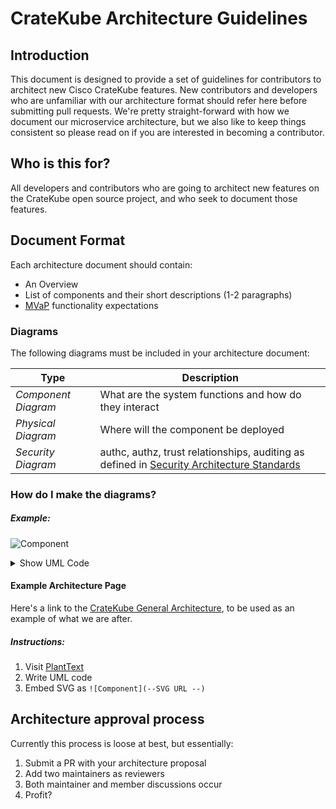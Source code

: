# CrateKube Architecture Guidelines


## Introduction
This document is designed to provide a set of guidelines for contributors to architect new Cisco CrateKube features.  New 
contributors and developers who are unfamiliar with our architecture format should refer here before submitting pull requests.
We're pretty straight-forward with how we document our microservice architecture, but we also like to keep things consistent so 
please read on if you are interested in becoming a contributor.

## Who is this for?
All developers and contributors who are going to architect new features on the CrateKube open source project, and who seek to document 
those features.

## Document Format
Each architecture document should contain:

- An Overview
- List of components and their short descriptions (1-2 paragraphs)
- [MVaP](https://www.toptal.com/designers/product-design/minimum-valuable-product) functionality expectations

### Diagrams

The following diagrams must be included in your architecture document:
 
| Type | Description |
|---|---|
| _Component Diagram_ | What are the system functions and how do they interact |
| _Physical Diagram_ | Where will the component be deployed |
| _Security Diagram_ | authc, authz, trust relationships, auditing as defined in [Security Architecture Standards](./Security%20Architecture%20Standards.md) |

### How do I make the diagrams?


##### Example:
![Component](https://www.plantuml.com/plantuml/svg/ZP4z3y8W48PtVyMbpaHc1rCTs5pis30WlHZI3mn7QupnlmisKLeJzPRZuytplWSvUULytpOBUDLPwLgT4BAzqSuIki5eX5qMhcw9x5bbcsZOKG8iEHU2yrHu_mdVPZFqbAlaY1LYAZeWsTvf99cSfsvlky9R5nV5bJosSpieE_GNwsf6eqvEyyVTzz53HCOsd--n1krGUQHLXGt6Rhh1raZ_uUQn0YzEWXHQe4P8ZbqLFl01)

<details><summary>Show UML Code</summary>
<p>
  
```
@startuml
    package "Microservice B"   {
       [microservice-b]  #00FF00
    }
    package "Microservice A" {
        [microservice-a] #00FFFF
        [Resources]
    }
    package "Storage System" {
        [network-storage]
    }

       
    [microservice-a] --> [microservice-b] : creates/deletes/invokes
    [microservice-a] --> [network-storage] : Stores State

   @enduml
```
</p>
</details>

#### Example Architecture Page
Here's a link to the [CrateKube General Architecture](https://github.com/cratekube/cratekube/blob/master/docs/Architecture.md), to be used as an example of what we are after.

##### Instructions:

1. Visit [PlantText](https://www.planttext.com/)
2. Write UML code
3. Embed SVG as `![Component](--SVG URL --)`

## Architecture approval process

Currently this process is loose at best, but essentially:
1. Submit a PR with your architecture proposal
2. Add two maintainers as reviewers
3. Both maintainer and member discussions occur
4. Profit?
